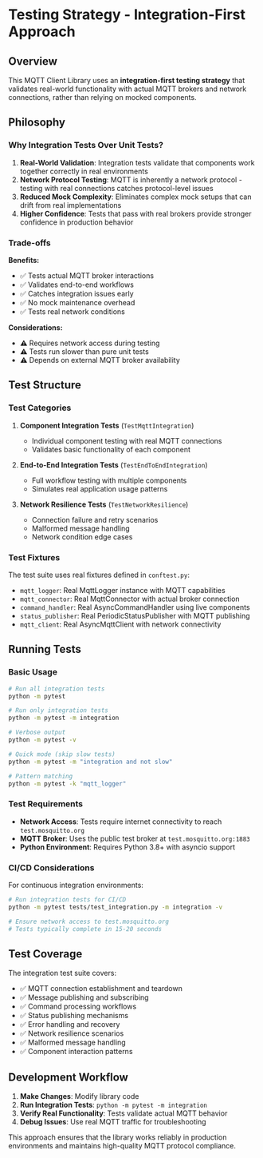 # Testing Strategy - Integration-First Approach

## Overview

This MQTT Client Library uses an **integration-first testing strategy** that validates real-world functionality with actual MQTT brokers and network connections, rather than relying on mocked components.

## Philosophy

### Why Integration Tests Over Unit Tests?

1. **Real-World Validation**: Integration tests validate that components work together correctly in real environments
2. **Network Protocol Testing**: MQTT is inherently a network protocol - testing with real connections catches protocol-level issues
3. **Reduced Mock Complexity**: Eliminates complex mock setups that can drift from real implementations
4. **Higher Confidence**: Tests that pass with real brokers provide stronger confidence in production behavior

### Trade-offs

**Benefits:**
- ✅ Tests actual MQTT broker interactions
- ✅ Validates end-to-end workflows
- ✅ Catches integration issues early
- ✅ No mock maintenance overhead
- ✅ Tests real network conditions

**Considerations:**
- ⚠️ Requires network access during testing
- ⚠️ Tests run slower than pure unit tests
- ⚠️ Depends on external MQTT broker availability

## Test Structure

### Test Categories

1. **Component Integration Tests** (`TestMqttIntegration`)
   - Individual component testing with real MQTT connections
   - Validates basic functionality of each component

2. **End-to-End Integration Tests** (`TestEndToEndIntegration`)
   - Full workflow testing with multiple components
   - Simulates real application usage patterns

3. **Network Resilience Tests** (`TestNetworkResilience`)
   - Connection failure and retry scenarios
   - Malformed message handling
   - Network condition edge cases

### Test Fixtures

The test suite uses real fixtures defined in `conftest.py`:

- `mqtt_logger`: Real MqttLogger instance with MQTT capabilities
- `mqtt_connector`: Real MqttConnector with actual broker connection
- `command_handler`: Real AsyncCommandHandler using live components
- `status_publisher`: Real PeriodicStatusPublisher with MQTT publishing
- `mqtt_client`: Real AsyncMqttClient with network connectivity

## Running Tests

### Basic Usage

```bash
# Run all integration tests
python -m pytest

# Run only integration tests
python -m pytest -m integration

# Verbose output
python -m pytest -v

# Quick mode (skip slow tests)
python -m pytest -m "integration and not slow"

# Pattern matching
python -m pytest -k "mqtt_logger"
```

### Test Requirements

- **Network Access**: Tests require internet connectivity to reach `test.mosquitto.org`
- **MQTT Broker**: Uses the public test broker at `test.mosquitto.org:1883`
- **Python Environment**: Requires Python 3.8+ with asyncio support

### CI/CD Considerations

For continuous integration environments:

```bash
# Run integration tests for CI/CD
python -m pytest tests/test_integration.py -m integration -v

# Ensure network access to test.mosquitto.org
# Tests typically complete in 15-20 seconds
```

## Test Coverage

The integration test suite covers:

- ✅ MQTT connection establishment and teardown
- ✅ Message publishing and subscribing
- ✅ Command processing workflows
- ✅ Status publishing mechanisms
- ✅ Error handling and recovery
- ✅ Network resilience scenarios
- ✅ Malformed message handling
- ✅ Component interaction patterns

## Development Workflow

1. **Make Changes**: Modify library code
2. **Run Integration Tests**: `python -m pytest -m integration`
3. **Verify Real Functionality**: Tests validate actual MQTT behavior
4. **Debug Issues**: Use real MQTT traffic for troubleshooting

This approach ensures that the library works reliably in production environments and maintains high-quality MQTT protocol compliance.
